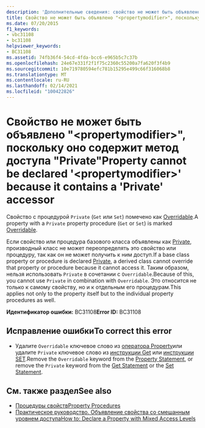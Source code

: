 ```yaml
---
description: 'Дополнительные сведения: свойство не может быть объявлено <propertymodifier> как "", так как оно содержит метод доступа "Private"'
title: Свойство не может быть объявлено "<propertymodifier>", поскольку оно содержит метод доступа "Private"
ms.date: 07/20/2015
f1_keywords:
- vbc31108
- bc31108
helpviewer_keywords:
- BC31108
ms.assetid: 74fb36f4-54cd-4fda-bcc6-e965b5c7c37b
ms.openlocfilehash: 24e67e331f2f1f75c2360c55200a7fa620f3f4b9
ms.sourcegitcommit: 10e719780594efc781b15295e499c66f316068b8
ms.translationtype: MT
ms.contentlocale: ru-RU
ms.lasthandoff: 02/14/2021
ms.locfileid: "100422826"
---
```

# <a name="property-cannot-be-declared-propertymodifier-because-it-contains-a-private-accessor"></a><span data-ttu-id="de64b-103">Свойство не может быть объявлено "\<propertymodifier>", поскольку оно содержит метод доступа "Private"</span><span class="sxs-lookup"><span data-stu-id="de64b-103">Property cannot be declared '\<propertymodifier>' because it contains a 'Private' accessor</span></span>

<span data-ttu-id="de64b-104">Свойство с процедурой `Private` (`Get` или `Set`) помечено как [Overridable](../language-reference/modifiers/overridable.md).</span><span class="sxs-lookup"><span data-stu-id="de64b-104">A property with a `Private` property procedure (`Get` or `Set`) is marked [Overridable](../language-reference/modifiers/overridable.md).</span></span>  
  
 <span data-ttu-id="de64b-105">Если свойство или процедура базового класса объявлены как [Private](../language-reference/modifiers/private.md), производный класс не может переопределять это свойство или процедуру, так как он не может получить к ним доступ.</span><span class="sxs-lookup"><span data-stu-id="de64b-105">If a base class property or procedure is declared [Private](../language-reference/modifiers/private.md), a derived class cannot override that property or procedure because it cannot access it.</span></span> <span data-ttu-id="de64b-106">Таким образом, нельзя использовать `Private` в сочетании с `Overridable`.</span><span class="sxs-lookup"><span data-stu-id="de64b-106">Because of this, you cannot use `Private` in combination with `Overridable`.</span></span> <span data-ttu-id="de64b-107">Это относится не только к самому свойству, но и к отдельным его процедурам.</span><span class="sxs-lookup"><span data-stu-id="de64b-107">This applies not only to the property itself but to the individual property procedures as well.</span></span>  
  
 <span data-ttu-id="de64b-108">**Идентификатор ошибки:** BC31108</span><span class="sxs-lookup"><span data-stu-id="de64b-108">**Error ID:** BC31108</span></span>  
  
## <a name="to-correct-this-error"></a><span data-ttu-id="de64b-109">Исправление ошибки</span><span class="sxs-lookup"><span data-stu-id="de64b-109">To correct this error</span></span>  
  
- <span data-ttu-id="de64b-110">Удалите `Overridable` ключевое слово из [оператора Property](../language-reference/statements/property-statement.md)или удалите `Private` ключевое слово из [инструкции Get](../language-reference/statements/get-statement.md) или [инструкции SET](../language-reference/statements/set-statement.md).</span><span class="sxs-lookup"><span data-stu-id="de64b-110">Remove the `Overridable` keyword from the [Property Statement](../language-reference/statements/property-statement.md), or remove the `Private` keyword from the [Get Statement](../language-reference/statements/get-statement.md) or the [Set Statement](../language-reference/statements/set-statement.md).</span></span>  
  
## <a name="see-also"></a><span data-ttu-id="de64b-111">См. также раздел</span><span class="sxs-lookup"><span data-stu-id="de64b-111">See also</span></span>

- [<span data-ttu-id="de64b-112">Процедуры свойств</span><span class="sxs-lookup"><span data-stu-id="de64b-112">Property Procedures</span></span>](../programming-guide/language-features/procedures/property-procedures.md)
- [<span data-ttu-id="de64b-113">Практическое руководство. Объявление свойства со смешанным уровнем доступа</span><span class="sxs-lookup"><span data-stu-id="de64b-113">How to: Declare a Property with Mixed Access Levels</span></span>](../programming-guide/language-features/procedures/how-to-declare-a-property-with-mixed-access-levels.md)

